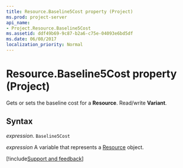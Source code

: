```yaml
---
title: Resource.Baseline5Cost property (Project)
ms.prod: project-server
api_name:
- Project.Resource.Baseline5Cost
ms.assetid: ddf49b69-9c87-b2a6-c75e-04093e6bd5df
ms.date: 06/08/2017
localization_priority: Normal
---
```



# Resource.Baseline5Cost property (Project)

Gets or sets the baseline cost for a  **Resource**. Read/write **Variant**.


## Syntax

_expression_. `Baseline5Cost`

_expression_ A variable that represents a [Resource](./Project.Resource.md) object.

[!include[Support and feedback](~/includes/feedback-boilerplate.md)]